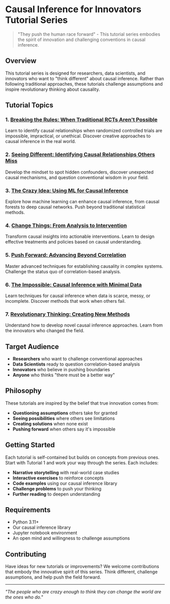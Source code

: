 # Causal Inference for Innovators Tutorial Series

> "They push the human race forward" - This tutorial series embodies the spirit of innovation and challenging conventions in causal inference.

## Overview

This tutorial series is designed for researchers, data scientists, and innovators who want to "think different" about causal inference. Rather than following traditional approaches, these tutorials challenge assumptions and inspire revolutionary thinking about causality.

## Tutorial Topics

### 1. [Breaking the Rules: When Traditional RCTs Aren't Possible](01_breaking_the_rules.ipynb)
Learn to identify causal relationships when randomized controlled trials are impossible, impractical, or unethical. Discover creative approaches to causal inference in the real world.

### 2. [Seeing Different: Identifying Causal Relationships Others Miss](02_seeing_different.ipynb)
Develop the mindset to spot hidden confounders, discover unexpected causal mechanisms, and question conventional wisdom in your field.

### 3. [The Crazy Idea: Using ML for Causal Inference](03_the_crazy_idea.ipynb)
Explore how machine learning can enhance causal inference, from causal forests to deep causal networks. Push beyond traditional statistical methods.

### 4. [Change Things: From Analysis to Intervention](04_change_things.ipynb)
Transform causal insights into actionable interventions. Learn to design effective treatments and policies based on causal understanding.

### 5. [Push Forward: Advancing Beyond Correlation](05_push_forward.ipynb)
Master advanced techniques for establishing causality in complex systems. Challenge the status quo of correlation-based analysis.

### 6. [The Impossible: Causal Inference with Minimal Data](06_the_impossible.ipynb)
Learn techniques for causal inference when data is scarce, messy, or incomplete. Discover methods that work when others fail.

### 7. [Revolutionary Thinking: Creating New Methods](07_revolutionary_thinking.ipynb)
Understand how to develop novel causal inference approaches. Learn from the innovators who changed the field.

## Target Audience

- **Researchers** who want to challenge conventional approaches
- **Data Scientists** ready to question correlation-based analysis
- **Innovators** who believe in pushing boundaries
- **Anyone** who thinks "there must be a better way"

## Philosophy

These tutorials are inspired by the belief that true innovation comes from:
- **Questioning assumptions** others take for granted
- **Seeing possibilities** where others see limitations
- **Creating solutions** when none exist
- **Pushing forward** when others say it's impossible

## Getting Started

Each tutorial is self-contained but builds on concepts from previous ones. Start with Tutorial 1 and work your way through the series. Each includes:

- **Narrative storytelling** with real-world case studies
- **Interactive exercises** to reinforce concepts
- **Code examples** using our causal inference library
- **Challenge problems** to push your thinking
- **Further reading** to deepen understanding

## Requirements

- Python 3.11+
- Our causal inference library
- Jupyter notebook environment
- An open mind and willingness to challenge assumptions

## Contributing

Have ideas for new tutorials or improvements? We welcome contributions that embody the innovative spirit of this series. Think different, challenge assumptions, and help push the field forward.

---

*"The people who are crazy enough to think they can change the world are the ones who do."*
